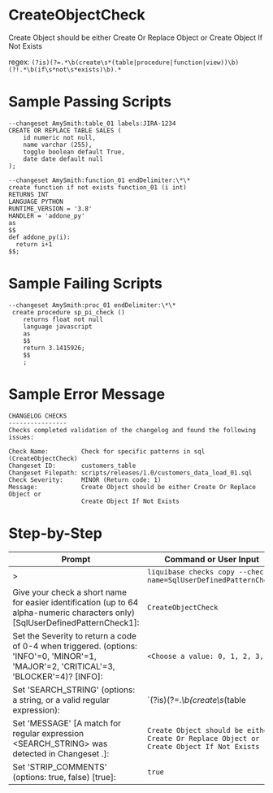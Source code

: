 # CreateObjectCheck

Create Object should be either Create Or Replace Object or Create Object If Not Exists

regex: `(?is)(?=.*\b(create\s*(table|procedure|function|view))\b)(?!.*\b(if\s*not\s*exists)\b).*`

# Sample Passing Scripts
``` --liquibase formatted sql
--changeset AmySmith:table_01 labels:JIRA-1234
CREATE OR REPLACE TABLE SALES (
	id numeric not null,
	name varchar (255), 
	toggle boolean default True, 
	date date default null 
);

--changeset AmySmith:function_01 endDelimiter:\*\*
create function if not exists function_01 (i int)
RETURNS INT
LANGUAGE PYTHON
RUNTIME_VERSION = '3.8'
HANDLER = 'addone_py'
as
$$
def addone_py(i):
  return i+1
$$;
```

# Sample Failing Scripts
``` --liquibase formatted sql
--changeset AmySmith:proc_01 endDelimiter:\*\*
 create procedure sp_pi_check ()
    returns float not null
    language javascript
    as
    $$
    return 3.1415926;
    $$
    ;
```

# Sample Error Message
``` 
CHANGELOG CHECKS
----------------
Checks completed validation of the changelog and found the following issues:

Check Name:         Check for specific patterns in sql (CreateObjectCheck)
Changeset ID:       customers_table
Changeset Filepath: scripts/releases/1.0/customers_data_load_01.sql
Check Severity:     MINOR (Return code: 1)
Message:            Create Object should be either Create Or Replace Object or
                    Create Object If Not Exists
```

# Step-by-Step
| Prompt | Command or User Input |
| ------ | ----------------------|
| > | `liquibase checks copy --check-name=SqlUserDefinedPatternCheck` |
| Give your check a short name for easier identification (up to 64 alpha-numeric characters only) [SqlUserDefinedPatternCheck1]: | `CreateObjectCheck` |
| Set the Severity to return a code of 0-4 when triggered. (options: 'INFO'=0, 'MINOR'=1, 'MAJOR'=2, 'CRITICAL'=3, 'BLOCKER'=4)? [INFO]: | `<Choose a value: 0, 1, 2, 3, 4>` |
| Set 'SEARCH_STRING' (options: a string, or a valid regular expression): | `(?is)(?=.*\b(create\s*(table|procedure|function|view))\b)(?!.*\b(if\s*not\s*exists)\b).*` |
| Set 'MESSAGE' [A match for regular expression <SEARCH_STRING> was detected in Changeset <CHANGESET>.]: | `Create Object should be either Create Or Replace Object or Create Object If Not Exists` |
| Set 'STRIP_COMMENTS' (options: true, false) [true]: | `true` |
